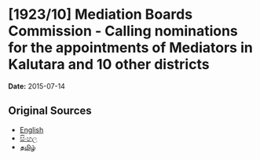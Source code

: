 # [1923/10] Mediation Boards Commission - Calling nominations for the appointments of Mediators in Kalutara and 10 other districts

**Date:** 2015-07-14

## Original Sources

- [English](https://documents.gov.lk/view/extra-gazettes/2015/7/1923-10_E.pdf)
- [සිංහල](https://documents.gov.lk/view/extra-gazettes/2015/7/1923-10_S.pdf)
- [தமிழ்](https://documents.gov.lk/view/extra-gazettes/2015/7/1923-10_T.pdf)
